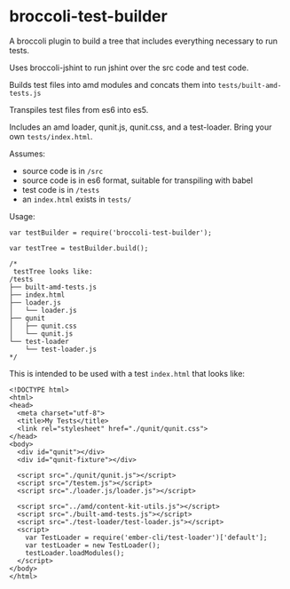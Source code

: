 # broccoli-test-builder

A broccoli plugin to build a tree that includes everything necessary to run tests.

Uses broccoli-jshint to run jshint over the src code and test code.

Builds test files into amd modules and concats them into `tests/built-amd-tests.js`

Transpiles test files from es6 into es5.

Includes an amd loader, qunit.js, qunit.css, and a test-loader. Bring your own `tests/index.html`.

Assumes:

  * source code is in `/src`
  * source code is in es6 format, suitable for transpiling with babel
  * test code is in `/tests`
  * an `index.html` exists in `tests/`

Usage:

```
var testBuilder = require('broccoli-test-builder');

var testTree = testBuilder.build();

/*
 testTree looks like:
/tests
├── built-amd-tests.js
├── index.html
├── loader.js
│   └── loader.js
├── qunit
│   ├── qunit.css
│   └── qunit.js
└── test-loader
    └── test-loader.js
*/
```

This is intended to be used with a test `index.html` that looks like:
```
<!DOCTYPE html>
<html>
<head>
  <meta charset="utf-8">
  <title>My Tests</title>
  <link rel="stylesheet" href="./qunit/qunit.css">
</head>
<body>
  <div id="qunit"></div>
  <div id="qunit-fixture"></div>
  
  <script src="./qunit/qunit.js"></script>
  <script src="/testem.js"></script>
  <script src="./loader.js/loader.js"></script>

  <script src="../amd/content-kit-utils.js"></script>
  <script src="./built-amd-tests.js"></script>
  <script src="./test-loader/test-loader.js"></script>
  <script>
    var TestLoader = require('ember-cli/test-loader')['default'];
    var testLoader = new TestLoader();
    testLoader.loadModules();
  </script>
</body>
</html>
```
